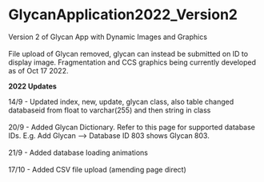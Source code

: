 # GlycanApplication2022_Version2
Version 2 of Glycan App with Dynamic Images and Graphics
<br>
</br>
File upload of Glycan removed, glycan can instead be submitted on ID to display image. Fragmentation and CCS graphics being currently developed
as of Oct 17 2022.


<strong> 2022 Updates </strong>

14/9 - Updated index, new, update, glycan class, also table changed databaseid from float to varchar(255) and then string in class
<br>
</br>
20/9 - Added Glycan Dictionary. Refer to this page for supported database IDs. E.g. Add Glycan --> Database ID 803 shows Glycan 803.
<br>
</br>
21/9 - Added database loading animations
<br>
</br>
17/10 - Added CSV file upload (amending page direct)
